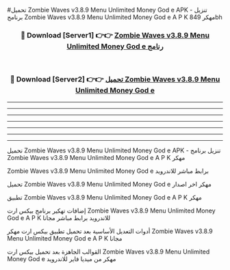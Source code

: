 #تحميل Zombie Waves v3.8.9 Menu Unlimited Money God e  APK - تنزيل برنامج Zombie Waves v3.8.9 Menu Unlimited Money God e  A P K مهكر 849bh 



<div align="center">
<h3>🔴 Download [Server1] 👉👉 <a href="https://apkdownload10.web.app/?title=Zombie Waves v3.8.9 Menu Unlimited Money God e ">Zombie Waves v3.8.9 Menu Unlimited Money God e  رنامج</a></h3><br>

<h3>🔴 Download [Server2] 👉👉 <a href="https://apkdownload10.web.app/?title=Zombie Waves v3.8.9 Menu Unlimited Money God e ">تحميل Zombie Waves v3.8.9 Menu Unlimited Money God e  </a></h3>
</div>


----------------------------------------------------------

----------------------------------------------------------

----------------------------------------------------------

----------------------------------------------------------

----------------------------------------------------------

----------------------------------------------------------

----------------------------------------------------------

تحميل Zombie Waves v3.8.9 Menu Unlimited Money God e  APK - تنزيل برنامج Zombie Waves v3.8.9 Menu Unlimited Money God e  A P K مهكر

Zombie Waves v3.8.9 Menu Unlimited Money God e  برابط مباشر للاندرويد

تحميل Zombie Waves v3.8.9 Menu Unlimited Money God e  مهكر اخر اصدار

تطبيق Zombie Waves v3.8.9 Menu Unlimited Money God e  A P K مهكر

إضافات تهكير برنامج بيكس ارت Zombie Waves v3.8.9 Menu Unlimited Money God e  A P K للاندرويد برابط مباشر مجانا

أدوات التعديل الأساسية بعد تحميل تطبيق بيكس ارت مهكر Zombie Waves v3.8.9 Menu Unlimited Money God e  A P K مجانا

القوالب الجاهزة بعد تحميل بيكس ارت Zombie Waves v3.8.9 Menu Unlimited Money God e  مهكر من ميديا فاير للاندرويد


